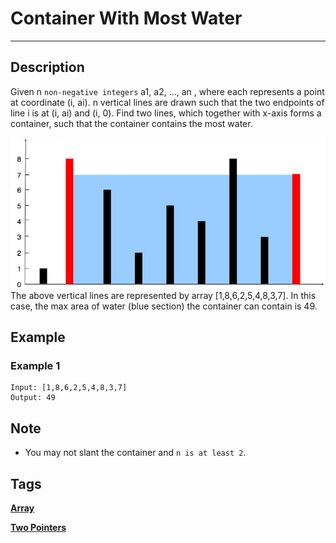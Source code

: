 # Container With Most Water
-----
## Description

Given n `non-negative integers` a1, a2, ..., an , where each represents a point at coordinate (i, ai). n vertical lines are drawn such that the two endpoints of line i is at (i, ai) and (i, 0). Find two lines, which together with x-axis forms a container, such that the container contains the most water.

![](../images/011_example.jpg)
The above vertical lines are represented by array [1,8,6,2,5,4,8,3,7]. In this case, the max area of water (blue section) the container can contain is 49.

## Example
### Example 1
```
Input: [1,8,6,2,5,4,8,3,7]
Output: 49
```

## Note
* You may not slant the container and `n is at least 2`.

## Tags
**[Array](https://leetcode.com/tag/array)**

**[Two Pointers](https://leetcode.com/tag/two-pointers)**
